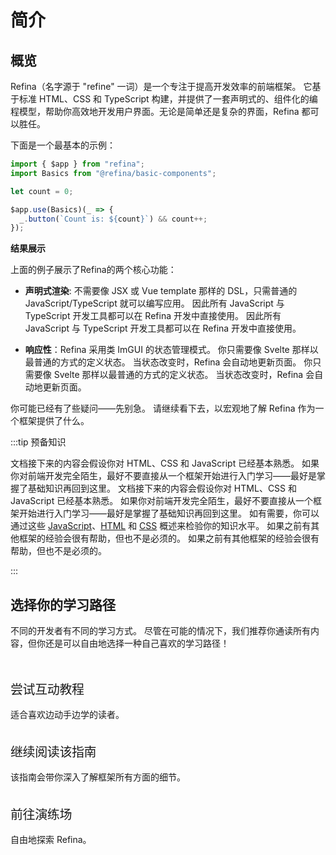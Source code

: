 # 简介

## 概览

Refina（名字源于 "refine" 一词）是一个专注于提高开发效率的前端框架。 它基于标准 HTML、CSS 和 TypeScript 构建，并提供了一套声明式的、组件化的编程模型，帮助你高效地开发用户界面。无论是简单还是复杂的界面，Refina 都可以胜任。

下面是一个最基本的示例：

```ts
import { $app } from "refina";
import Basics from "@refina/basic-components";

let count = 0;

$app.use(Basics)(_ => {
  _.button(`Count is: ${count}`) && count++;
});
```

**结果展示**

<script setup>
import CounterVue from 'snippets/counter.vue'
</script>

<CounterVue />

上面的例子展示了Refina的两个核心功能：

- **声明式渲染**: 不需要像 JSX 或 Vue template 那样的 DSL，只需普通的 JavaScript/TypeScript 就可以编写应用。 因此所有 JavaScript 与 TypeScript 开发工具都可以在 Refina 开发中直接使用。 因此所有 JavaScript 与 TypeScript 开发工具都可以在 Refina 开发中直接使用。

- **响应性**：Refina 采用类 ImGUI 的状态管理模式。 你只需要像 Svelte 那样以最普通的方式的定义状态。 当状态改变时，Refina 会自动地更新页面。 你只需要像 Svelte 那样以最普通的方式的定义状态。 当状态改变时，Refina 会自动地更新页面。

你可能已经有了些疑问——先别急。 请继续看下去，以宏观地了解 Refina 作为一个框架提供了什么。

:::tip 预备知识

文档接下来的内容会假设你对 HTML、CSS 和 JavaScript 已经基本熟悉。 如果你对前端开发完全陌生，最好不要直接从一个框架开始进行入门学习——最好是掌握了基础知识再回到这里。 文档接下来的内容会假设你对 HTML、CSS 和 JavaScript 已经基本熟悉。 如果你对前端开发完全陌生，最好不要直接从一个框架开始进行入门学习——最好是掌握了基础知识再回到这里。 如有需要，你可以通过这些 [JavaScript](https://developer.mozilla.org/en-US/docs/Web/JavaScript/A_re-introduction_to_JavaScript)、[HTML](https://developer.mozilla.org/en-US/docs/Learn/HTML/Introduction_to_HTML) 和 [CSS](https://developer.mozilla.org/en-US/docs/Learn/CSS/First_steps) 概述来检验你的知识水平。 如果之前有其他框架的经验会很有帮助，但也不是必须的。 如果之前有其他框架的经验会很有帮助，但也不是必须的。

:::

## 选择你的学习路径

不同的开发者有不同的学习方式。 尽管在可能的情况下，我们推荐你通读所有内容，但你还是可以自由地选择一种自己喜欢的学习路径！

<div class="vt-box-container next-steps">
  <a class="vt-box" href="../tutorial/">
    <p class="next-steps-link">尝试互动教程</p>
    <p class="next-steps-caption">适合喜欢边动手边学的读者。</p>
  </a>
  <a class="vt-box" href="./quick-start">
    <p class="next-steps-link">继续阅读该指南</p>
    <p class="next-steps-caption">该指南会带你深入了解框架所有方面的细节。</p>
  </a>
  <a class="vt-box" href="/misc/playground">
    <p class="next-steps-link">前往演练场</p>
    <p class="next-steps-caption">自由地探索 Refina。</p>
  </a>
</div>

<style scoped>
.next-steps > * {
  text-decoration: none;
}
.next-steps .vt-box {
  border: 1px solid transparent;
}
.next-steps .vt-box:hover {
  border-color: var(--vp-c-brand);
  transition: border-color .3s cubic-bezier(.25,.8,.25,1);
}
.next-steps-link {
  font-size: 20px;
  line-height: 1.4;
  letter-spacing: -.02em;
  margin-bottom: .75em;
  display: block;
  color: var(--vp-c-brand);
}
.next-steps-caption {
  margin-bottom: 0;
  color: var(--vp-c-text-2);
  transition: color .5s;
}
</style>
